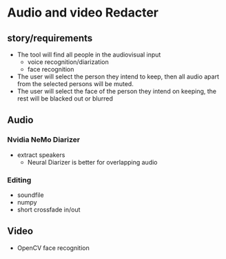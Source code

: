 # Audio and video Redacter
## story/requirements
- The tool will find all people in the audiovisual input
    - voice recognition/diarization
    - face recognition
- The user will select the person they intend to keep, then all audio apart from the selected persons will be muted.
- The user will select the face of the person they intend on keeping, the rest will be blacked out or blurred

## Audio
### Nvidia NeMo Diarizer
- extract speakers
    - Neural Diarizer is better for overlapping audio
### Editing
- soundfile
- numpy
- short crossfade in/out
## Video
- OpenCV face recognition
